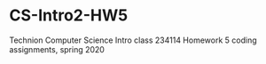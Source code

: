 # CS-Intro2-HW5
Technion Computer Science Intro class 234114 Homework 5 coding assignments, spring 2020

